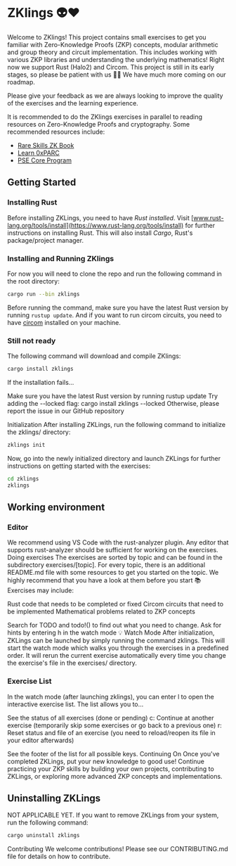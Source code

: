 # ZKlings 👽❤️

Welcome to ZKlings!
This project contains small exercises to get you familiar with Zero-Knowledge Proofs (ZKP) concepts, modular arithmetic and group theory and circuit implementation.
This includes working with various ZKP libraries and understanding the underlying mathematics!
Right now we support Rust (Halo2) and Circom.
This project is still in its early stages, so please be patient with us 🙏🏼 We have much more coming on our roadmap.

Please give your feedback as we are always looking to improve the quality of the exercises and the learning experience.

It is recommended to do the ZKlings exercises in parallel to reading resources on Zero-Knowledge Proofs and cryptography. Some recommended resources include:

- [Rare Skills ZK Book](https://www.rareskills.io/zk-book)
- [Learn 0xPARC](https://learn.0xparc.org/)
- [PSE Core Program](https://github.com/privacy-scaling-explorations/core-program)

## Getting Started

### Installing Rust

Before installing ZKLings, you need to have _Rust installed_.
Visit [www.rust-lang.org/tools/install](https://www.rust-lang.org/tools/install) for further instructions on installing Rust.
This will also install _Cargo_, Rust's package/project manager.

### Installing and Running ZKlings

For now you will need to clone the repo and run the following command in the root directory:

```bash
cargo run --bin zklings
```

Before running the command, make sure you have the latest Rust version by running `rustup update`. And if you want to run circom circuits, you need to have [circom](https://docs.circom.io/getting-started/installation/) installed on your machine.

### Still not ready

The following command will download and compile ZKlings:

```bash
cargo install zklings
```

If the installation fails…

Make sure you have the latest Rust version by running rustup update
Try adding the --locked flag: cargo install zklings --locked
Otherwise, please report the issue in our GitHub repository

Initialization
After installing ZKLings, run the following command to initialize the zklings/ directory:

```bash
zklings init
```

Now, go into the newly initialized directory and launch ZKLings for further instructions on getting started with the exercises:

```bash
cd zklings
zklings
```

## Working environment

### Editor

We recommend using VS Code with the rust-analyzer plugin.
Any editor that supports rust-analyzer should be sufficient for working on the exercises.
Doing exercises
The exercises are sorted by topic and can be found in the subdirectory exercises/[topic].
For every topic, there is an additional README.md file with some resources to get you started on the topic.
We highly recommend that you have a look at them before you start 📚️
Exercises may include:

Rust code that needs to be completed or fixed
Circom circuits that need to be implemented
Mathematical problems related to ZKP concepts

Search for TODO and todo!() to find out what you need to change.
Ask for hints by entering h in the watch mode 💡
Watch Mode
After initialization, ZKLings can be launched by simply running the command zklings.
This will start the watch mode which walks you through the exercises in a predefined order.
It will rerun the current exercise automatically every time you change the exercise's file in the exercises/ directory.

### Exercise List

In the watch mode (after launching zklings), you can enter l to open the interactive exercise list.
The list allows you to…

See the status of all exercises (done or pending)
c: Continue at another exercise (temporarily skip some exercises or go back to a previous one)
r: Reset status and file of an exercise (you need to reload/reopen its file in your editor afterwards)

See the footer of the list for all possible keys.
Continuing On
Once you've completed ZKLings, put your new knowledge to good use!
Continue practicing your ZKP skills by building your own projects, contributing to ZKLings, or exploring more advanced ZKP concepts and implementations.

## Uninstalling ZKLings

NOT APPLICABLE YET. If you want to remove ZKLings from your system, run the following command:

```bash
cargo uninstall zklings
```

Contributing
We welcome contributions! Please see our CONTRIBUTING.md file for details on how to contribute.
